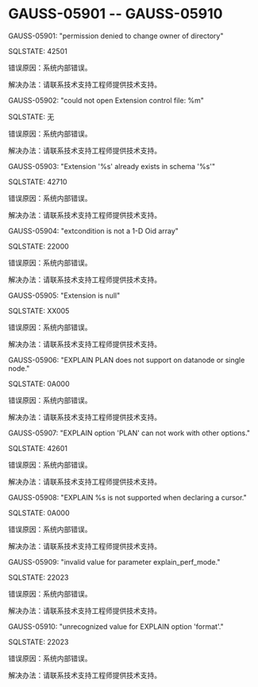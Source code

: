 # GAUSS-05901 -- GAUSS-05910<a name="ZH-CN_TOPIC_0302073587"></a>

GAUSS-05901: "permission denied to change owner of directory"

SQLSTATE: 42501

错误原因：系统内部错误。

解决办法：请联系技术支持工程师提供技术支持。

GAUSS-05902: "could not open Extension control file: %m"

SQLSTATE: 无

错误原因：系统内部错误。

解决办法：请联系技术支持工程师提供技术支持。

GAUSS-05903: "Extension '%s' already exists in schema '%s'"

SQLSTATE: 42710

错误原因：系统内部错误。

解决办法：请联系技术支持工程师提供技术支持。

GAUSS-05904: "extcondition is not a 1-D Oid array"

SQLSTATE: 22000

错误原因：系统内部错误。

解决办法：请联系技术支持工程师提供技术支持。

GAUSS-05905: "Extension is null"

SQLSTATE: XX005

错误原因：系统内部错误。

解决办法：请联系技术支持工程师提供技术支持。

GAUSS-05906: "EXPLAIN PLAN does not support on datanode or single node."

SQLSTATE: 0A000

错误原因：系统内部错误。

解决办法：请联系技术支持工程师提供技术支持。

GAUSS-05907: "EXPLAIN option 'PLAN' can not work with other options."

SQLSTATE: 42601

错误原因：系统内部错误。

解决办法：请联系技术支持工程师提供技术支持。

GAUSS-05908: "EXPLAIN %s is not supported when declaring a cursor."

SQLSTATE: 0A000

错误原因：系统内部错误。

解决办法：请联系技术支持工程师提供技术支持。

GAUSS-05909: "invalid value for parameter explain\_perf\_mode."

SQLSTATE: 22023

错误原因：系统内部错误。

解决办法：请联系技术支持工程师提供技术支持。

GAUSS-05910: "unrecognized value for EXPLAIN option 'format'."

SQLSTATE: 22023

错误原因：系统内部错误。

解决办法：请联系技术支持工程师提供技术支持。

